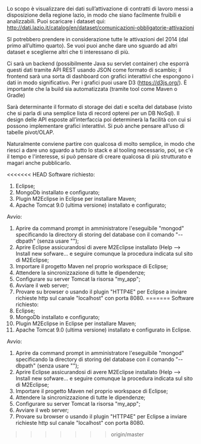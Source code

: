 Lo scopo è visualizzare dei dati sull’attivazione di contratti di lavoro messi a disposizione della regione lazio, in modo che siano facilmente fruibili e analizzabili. Puoi scaricare i dataset qui: http://dati.lazio.it/catalog/en/dataset/comunicazioni-obbligatorie-attivazioni

SI potrebbero prendere in considerazione tutte le attivazioni del 2014 (dal primo all’ultimo quarto). Se vuoi puoi anche dare uno sguardo ad altri dataset e sceglierne altri che ti interessano di più.

Ci sarà un backend (possibilmente Java su servlet container) che esporrà questi dati tramite API REST usando JSON come formato di scambio; il frontend sarà una sorta di dashboard con grafici interattivi che espongono i dati in modo significativo. Per i grafici puoi usare D3 (https://d3js.org/). È importante che la build sia automatizzata (tramite tool come Maven o Gradle)

Sarà determinante il formato di storage dei dati e scelta del database (visto che si parla di una semplice lista di record opterei per un DB NoSql). Il design delle API esposte all’interfaccia poi determinerà la facilità con cui si possono implementare grafici interattivi. Si può anche pensare all’uso di tabelle pivot/OLAP.

Naturalmente conviene partire con qualcosa di molto semplice, in modo che riesci a dare uno sguardo a tutto lo stack e al tooling necessario, poi, se c'è il tempo e l'interesse, si può pensare di creare qualcosa di più strutturato e magari anche pubblicarlo.

<<<<<<< HEAD
Software richiesto:
1. Eclipse;
2. MongoDb installato e configurato;
3. Plugin M2Eclipse in Eclipse per installare Maven;
4. Apache Tomcat 9.0 (ultima versione) installato e configurato;

Avvio:
1. Aprire da command prompt in amministratore l'eseguibile "mongod" specificando la directory di storing del database con il comando "--dbpath" (senza usare "");
2. Aprire Eclipse assicurandosi di avere M2Eclipse installato (Help --> Install new sofware... e seguire comunque la procedura indicata sul sito di M2Eclipse;
3. Importare il progetto Maven nel proprio workspace di Eclipse;
4. Attendere la sincronizzazione di tutte le dipendenze;
5. Configurare su server Tomcat la risorsa "my_app";
6. Avviare il web server;
7. Provare su browser o usando il plugin "HTTP4E" per Eclipse a inviare richieste http sul canale "localhost" con porta 8080.
=======
Software richiesto:<br>
1. Eclipse;<br>
2. MongoDb installato e configurato;<br>
3. Plugin M2Eclipse in Eclipse per installare Maven;<br>
4. Apache Tomcat 9.0 (ultima versione) installato e configurato in Eclipse.<br>

Avvio:<br>
1. Aprire da command prompt in amministratore l'eseguibile "mongod" specificando la directory di storing del database con il comando "--dbpath" (senza usare "");<br>
2. Aprire Eclipse assicurandosi di avere M2Eclipse installato (Help --> Install new sofware... e seguire comunque la procedura indicata sul sito di M2Eclipse;<br>
3. Importare il progetto Maven nel proprio workspace di Eclipse;<br>
4. Attendere la sincronizzazione di tutte le dipendenze;<br>
5. Configurare su server Tomcat la risorsa "my_app";<br>
6. Avviare il web server;<br>
7. Provare su browser o usando il plugin "HTTP4E" per Eclipse a inviare richieste http sul canale "localhost" con porta 8080.
>>>>>>> origin/master
